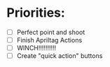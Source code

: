 # Priorities:

- [ ] Perfect point and shoot
- [ ] Finish Apriltag Actions
- [ ] WINCH!!!!!!!!!!
- [ ] Create "quick action" buttons
